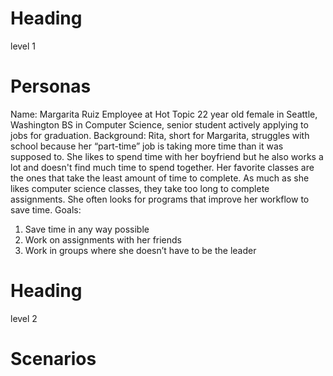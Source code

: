 
# Heading 

level 1

# Personas

Name: Margarita Ruiz
Employee at Hot Topic
22 year old female in Seattle, Washington
BS in Computer Science, senior student actively applying to jobs for graduation.
Background:
Rita, short for Margarita, struggles with school because her “part-time” job is taking more time
than it was supposed to. She likes to spend time with her boyfriend but he also works a lot and
doesn't find much time to spend together.
Her favorite classes are the ones that take the least amount of time to complete. As much as
she likes computer science classes, they take too long to complete assignments. She often
looks for programs that improve her workflow to save time.
Goals:
1. Save time in any way possible
2. Work on assignments with her friends
3. Work in groups where she doesn’t have to be the leader


# Heading

level 2

# Scenarios
